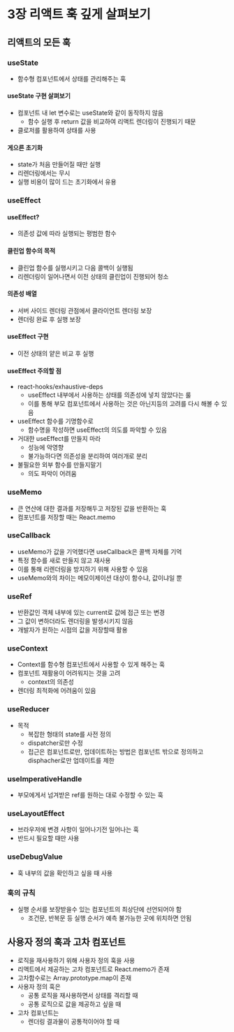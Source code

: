# 3장 리액트 훅 깊게 살펴보기

## 리액트의 모든 훅

### useState

- 함수형 컴포넌트에서 상태를 관리해주는 훅

#### useState 구현 살펴보기
- 컴포넌트 내 let 변수로는 useState와 같이 동작하지 않음
  - 함수 실행 후 return 값을 비교하여 리액트 렌더링이 진행되기 때문
- 클로저를 활용하여 상태를 사용

#### 게으른 초기화
- state가 처음 만들어질 때만 실행
- 리렌더링에서는 무시
- 실행 비용이 많이 드는 초기화에서 유용

### useEffect

#### useEffect?
- 의존성 값에 따라 실행되는 평범한 함수

#### 클린업 함수의 목적
- 클린업 함수를 실행시키고 다음 콜백이 실행됨
- 리렌더링이 일어나면서 이전 상태의 클린업이 진행되어 청소

#### 의존성 배열
- 서버 사이드 렌더링 관점에서 클라이언트 렌더링 보장
- 렌더링 완료 후 실행 보장

#### useEffect 구현
- 이전 상태의 얕은 비교 후 실행

#### useEffect 주의할 점
- react-hooks/exhaustive-deps
  - useEffect 내부에서 사용하는 상태를 의존성에 넣치 않았다는 룰
  - 이를 통해 부모 컴포넌트에서 사용하는 것은 아닌지등의 고려를 다시 해볼 수 있음
- useEffect 함수를 기명함수로
  - 함수명을 작성하면 useEffect의 의도를 파악할 수 있음
- 거대한 useEffect를 만들지 마라
  - 성능에 악영향
  - 불가능하다면 의존성을 분리하여 여러개로 분리
- 불필요한 외부 함수를 만들지말기
  - 의도 파악이 어려움

### useMemo
- 큰 연산에 대한 결과를 저장해두고 저장된 값을 반환하는 훅
- 컴포넌트를 저장할 때는 React.memo

### useCallback
- useMemo가 값을 기억했다면 useCallback은 콜백 자체를 기억
- 특정 함수를 새로 만들지 않고 재사용
- 이를 통해 리렌더링을 방지하기 위해 사용할 수 있음
- useMemo와의 차이는 메모이제이션 대상이 함수냐, 값이냐일 뿐

### useRef
- 반환값인 객체 내부에 있는 current로 값에 접근 또는 변경
- 그 값이 변하더라도 렌더링을 발생시키지 않음
- 개발자가 원하는 시점의 값을 저장할때 활용

### useContext
- Context를 함수형 컴포넌트에서 사용할 수 있게 해주는 훅
- 컴포넌트 재활용이 어려워지는 것을 고려
  - context의 의존성
- 렌더링 최적화에 어려움이 있음

### useReducer
- 목적
  - 복잡한 형태의 state를 사전 정의
  - dispatcher로만 수정
  - 접근은 컴포넌트로만, 업데이트하는 방법은 컴포넌트 밖으로 정의하고 disphacher로만 업데이트를 제한

### useImperativeHandle
- 부모에게서 넘겨받은 ref를 원하는 대로 수정할 수 있는 훅

### useLayoutEffect
- 브라우저에 변경 사항이 일어나기전 일어나는 훅
- 반드시 필요할 때만 사용

### useDebugValue
- 훅 내부의 값을 확인하고 싶을 때 사용

### 훅의 규칙
- 실행 순서를 보장받을수 있는 컴포넌트의 최상단에 선언되어야 함
  - 조건문, 반복문 등 실행 순서가 예측 불가능한 곳에 위치하면 안됨 

## 사용자 정의 훅과 고차 컴포넌트
- 로직을 재사용하기 위해 사용자 정의 훅을 사용
- 리액트에서 제공하는 고차 컴포넌트로 React.memo가 존재
- 고차함수로는 Array.prototype.map이 존재
- 사용자 정의 훅은
  - 공통 로직을 재사용하면서 상태를 격리할 때
  - 공통 로직으로 값을 제공하고 싶을 때
- 고차 컴포넌트는
  - 렌더링 결과물이 공통적이어야 할 때
